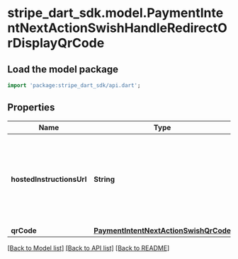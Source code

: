 # stripe_dart_sdk.model.PaymentIntentNextActionSwishHandleRedirectOrDisplayQrCode

## Load the model package
```dart
import 'package:stripe_dart_sdk/api.dart';
```

## Properties
Name | Type | Description | Notes
------------ | ------------- | ------------- | -------------
**hostedInstructionsUrl** | **String** | The URL to the hosted Swish instructions page, which allows customers to view the QR code. | 
**qrCode** | [**PaymentIntentNextActionSwishQrCode**](PaymentIntentNextActionSwishQrCode.md) |  | 

[[Back to Model list]](../README.md#documentation-for-models) [[Back to API list]](../README.md#documentation-for-api-endpoints) [[Back to README]](../README.md)


